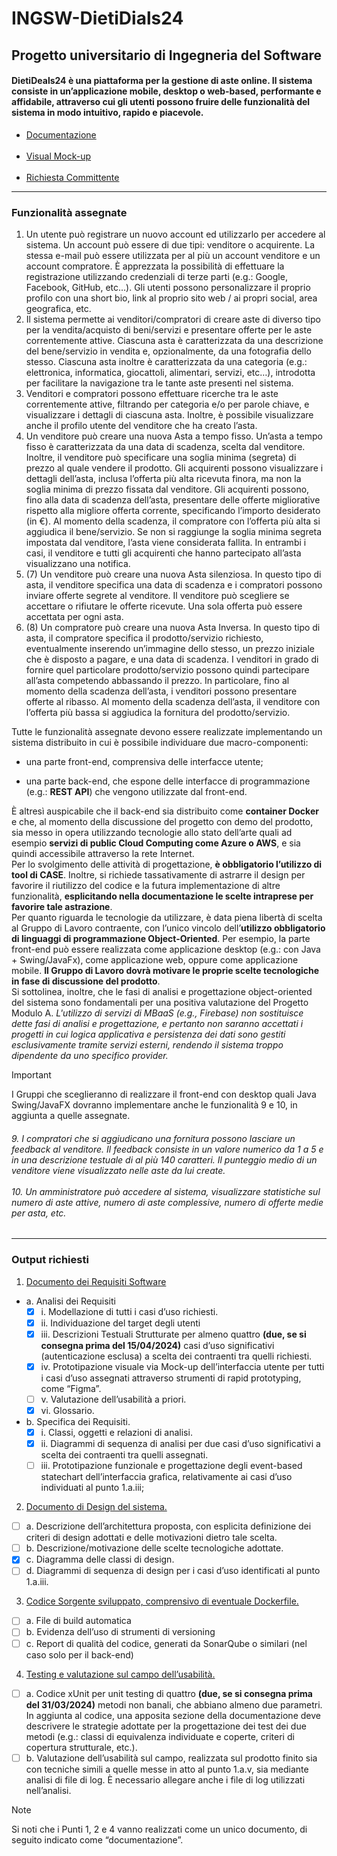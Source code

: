 # INGSW-DietiDials24
## Progetto universitario di Ingegneria del Software
#### DietiDeals24 è una piattaforma per la gestione di aste online. Il sistema consiste in un’applicazione mobile, desktop o web-based, performante e affidabile, attraverso cui gli utenti possono fruire delle funzionalità del sistema in modo intuitivo, rapido e piacevole.
- [Documentazione](https://docs.google.com/document/d/1RsQidtjSTPhYe3Ey9_Cw3eW2-G1b8wFRj1dlncF0adk/edit?usp=sharing)<br><br>
- [Visual Mock-up](https://www.figma.com/file/iimReJ74pR4pt6gtbAfBEX/Untitled?type=design&node-id=0-1&mode=design&t=WJEIZAHNa4xHd86D-0)<br><br>
- [Richiesta Committente](https://drive.google.com/file/d/18-4Ei41kSqKNXnX6328ErXayJdJWP5qW/view?usp=sharing)
****
### Funzionalità assegnate
1. Un utente può registrare un nuovo account ed utilizzarlo per accedere al sistema. Un account può essere di due tipi: venditore o acquirente. La stessa e-mail può essere utilizzata per al più un account venditore e un account compratore. È apprezzata la possibilità di effettuare la registrazione utilizzando credenziali di terze parti (e.g.: Google, Facebook, GitHub, etc…). Gli utenti possono personalizzare il proprio profilo con una short bio, link al proprio sito web / ai propri social, area geografica, etc. <br>
2. Il sistema permette ai venditori/compratori di creare aste di diverso tipo per la vendita/acquisto di beni/servizi e presentare offerte per le aste correntemente attive. Ciascuna asta è caratterizzata da una descrizione del bene/servizio in vendita e, opzionalmente, da una fotografia dello stesso. Ciascuna asta inoltre è caratterizzata da una categoria (e.g.: elettronica, informatica, giocattoli, alimentari, servizi, etc…), introdotta per facilitare la navigazione tra le tante aste presenti nel sistema.<br>
3. Venditori e compratori possono effettuare ricerche tra le aste correntemente attive, filtrando per categoria e/o per parole chiave, e visualizzare i dettagli di ciascuna asta. Inoltre, è possibile visualizzare anche il profilo utente del venditore che ha creato l’asta.<br>
4. Un venditore può creare una nuova Asta a tempo fisso. Un’asta a tempo fisso è caratterizzata da una data di scadenza, scelta dal venditore. Inoltre, il venditore può specificare una soglia minima (segreta) di prezzo al quale vendere il prodotto. Gli acquirenti possono visualizzare i dettagli dell’asta, inclusa l’offerta più alta ricevuta finora, ma non la soglia minima di prezzo fissata dal venditore. Gli acquirenti possono, fino alla data di scadenza dell’asta, presentare delle offerte migliorative rispetto alla migliore offerta corrente, specificando l’importo desiderato (in €). Al momento della scadenza, il compratore con l’offerta più alta si aggiudica il bene/servizio. Se non si raggiunge la soglia minima segreta impostata dal venditore, l’asta viene considerata fallita. In entrambi i casi, il venditore e tutti gli acquirenti che hanno partecipato all’asta visualizzano una notifica.<br>
7. (7) Un venditore può creare una nuova Asta silenziosa. In questo tipo di asta, il venditore specifica una data di scadenza e i compratori possono inviare offerte segrete al venditore. Il venditore può scegliere se accettare o rifiutare le offerte ricevute. Una sola offerta può essere accettata per ogni asta.<br>
8. (8) Un compratore può creare una nuova Asta Inversa. In questo tipo di asta, il compratore specifica il prodotto/servizio richiesto, eventualmente inserendo un’immagine dello stesso, un prezzo iniziale che è disposto a pagare, e una data di scadenza. I venditori in grado di fornire quel particolare prodotto/servizio possono quindi partecipare all’asta competendo abbassando il prezzo. In particolare, fino al momento della scadenza dell’asta, i venditori possono presentare offerte al ribasso. Al momento della scadenza dell’asta, il venditore con l’offerta più bassa si aggiudica la fornitura del prodotto/servizio.<br>


  Tutte le funzionalità assegnate devono essere realizzate implementando un sistema distribuito in cui è possibile individuare due macro-componenti:
* una parte front-end, comprensiva delle interfacce utente;
- una parte back-end, che espone delle interfacce di programmazione (e.g.: __REST API__) che vengono utilizzate dal front-end.


È altresì auspicabile che il back-end sia distribuito come __container Docker__ e che, al momento della discussione del progetto con demo del prodotto, sia messo in opera utilizzando tecnologie allo stato dell’arte quali ad esempio __servizi di public Cloud Computing come Azure o AWS__, e sia quindi accessibile attraverso la rete Internet.<br>
Per lo svolgimento delle attività di progettazione, __è obbligatorio l’utilizzo di tool di CASE__. Inoltre, si richiede tassativamente di astrarre il design per favorire il riutilizzo del codice e la futura implementazione di altre funzionalità, __esplicitando nella documentazione le scelte intraprese per favorire tale astrazione__.<br>
Per quanto riguarda le tecnologie da utilizzare, è data piena libertà di scelta al Gruppo di Lavoro contraente, con l’unico vincolo dell’__utilizzo obbligatorio di linguaggi di programmazione Object-Oriented__. Per esempio, la parte front-end può essere realizzata come applicazione desktop (e.g.: con Java + Swing/JavaFx), come applicazione web, oppure come applicazione mobile. __Il Gruppo di Lavoro dovrà motivare le proprie scelte tecnologiche in fase di discussione del prodotto__. <br>
Si sottolinea, inoltre, che le fasi di analisi e progettazione object-oriented del sistema sono fondamentali per una positiva valutazione del Progetto Modulo A. *L'utilizzo di servizi di MBaaS (e.g., Firebase) non sostituisce dette fasi di analisi e progettazione, e pertanto non saranno accettati i progetti in cui logica applicativa e persistenza dei dati sono gestiti esclusivamente tramite servizi esterni, rendendo il sistema troppo dipendente da uno specifico provider.*
> [!IMPORTANT]
> I Gruppi che sceglieranno di realizzare il front-end con desktop quali Java Swing/JavaFX dovranno implementare anche le funzionalità 9 e 10, in aggiunta a quelle assegnate.
> ###### *9. I compratori che si aggiudicano una fornitura possono lasciare un feedback al venditore. Il feedback consiste in un valore numerico da 1 a 5 e in una descrizione testuale di al più 140 caratteri. Il punteggio medio di un venditore viene visualizzato nelle aste da lui create.<br><br> 10. Un amministratore può accedere al sistema, visualizzare statistiche sul numero di aste attive, numero di aste complessive, numero di offerte medie per asta, etc.*
****
### Output richiesti
1. <ins>Documento dei Requisiti Software</ins>
  - a. Analisi dei Requisiti
    - [x] i. Modellazione di tutti i casi d’uso richiesti.
    - [x] ii. Individuazione del target degli utenti
    - [x] iii. Descrizioni Testuali Strutturate per almeno quattro **(due, se si consegna prima del 15/04/2024)** casi d’uso significativi (autenticazione esclusa) a scelta dei contraenti tra quelli richiesti.
    - [x] iv. Prototipazione visuale via Mock-up dell’interfaccia utente per tutti i casi d’uso assegnati attraverso strumenti di rapid prototyping, come “Figma”.
    - [ ] v. Valutazione dell’usabilità a priori.
    - [x] vi. Glossario.
  - b. Specifica dei Requisiti.
    - [x] i. Classi, oggetti e relazioni di analisi.
    - [x] ii. Diagrammi di sequenza di analisi per due casi d’uso significativi a scelta dei contraenti tra quelli assegnati.
    - [ ] iii. Prototipazione funzionale e progettazione degli event-based statechart dell’interfaccia grafica, relativamente ai casi d’uso individuati al punto 1.a.iii;
2. <ins>Documento di Design del sistema.</ins>
  - [ ] a. Descrizione dell’architettura proposta, con esplicita definizione dei criteri di design adottati e delle motivazioni dietro tale scelta.
  - [ ] b. Descrizione/motivazione delle scelte tecnologiche adottate.
  - [x] c. Diagramma delle classi di design.
  - [ ] d. Diagrammi di sequenza di design per i casi d’uso identificati al punto 1.a.iii.
3. <ins>Codice Sorgente sviluppato, comprensivo di eventuale Dockerfile.</ins>
  - [ ] a. File di build automatica
  - [ ] b. Evidenza dell’uso di strumenti di versioning
  - [ ] c. Report di qualità del codice, generati da SonarQube o similari (nel caso solo per il back-end)
4. <ins>Testing e valutazione sul campo dell’usabilità.</ins>
  - [ ] a. Codice xUnit per unit testing di quattro **(due, se si consegna prima del 31/03/2024)** metodi non banali, che abbiano almeno due parametri. In aggiunta al codice, una apposita sezione della documentazione deve descrivere le strategie adottate per la progettazione dei test dei due metodi (e.g.: classi di equivalenza individuate e coperte, criteri di copertura strutturale, etc.).
  - [ ] b. Valutazione dell’usabilità sul campo, realizzata sul prodotto finito sia con tecniche simili a quelle messe in atto al punto 1.a.v, sia mediante analisi di file di log. È necessario allegare anche i file di log utilizzati nell’analisi.
> [!NOTE]
> Si noti che i Punti 1, 2 e 4 vanno realizzati come un unico documento, di seguito indicato come “documentazione”.


